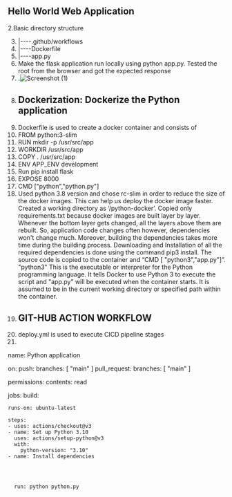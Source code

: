 ## Hello World Web Application
2.Basic directory structure

3. |----.github/workflows
4. |----Dockerfile
5. |----app.py
6. Make the flask application run locally using python app.py. Tested the root  from the browser and got the expected response
7. .![Screenshot (1)](https://github.com/Mathimohamed/py-ci-cd/assets/151551076/67b95d13-0b63-4127-954a-5d600d37d75e)
8. ## Dockerization: Dockerize the Python application
9. Dockerfile is used to create a docker container and consists of
10. FROM python:3-slim
11. RUN mkdir -p /usr/src/app
12. WORKDIR /usr/src/app
13. COPY . /usr/src/app
14. ENV APP_ENV development
15. Run pip install flask
16. EXPOSE 8000
17. CMD ["python","python.py"]
18. Used python 3.8 version and chose rc-slim in order to reduce the size of the docker images. This can help us deploy the docker image faster. Created a working directory as ‘/python-docker’. Copied only requirements.txt because docker images are built layer by layer. Whenever the bottom layer gets changed, all the layers above them are rebuilt. So, application code changes often however, dependencies won't change much. Moreover, building the dependencies takes more time during the building process. Downloading and Installation of all the required dependencies is done using the command pip3 install. The source code is copied to the container and “CMD [ "python3","app.py"]”. "python3" This is the executable or interpreter for the Python programming language. It tells Docker to use Python 3 to execute the script and "app.py" will be executed when the container starts. It is assumed to be in the current working directory or specified path within the container.
19. ## GIT-HUB ACTION WORKFLOW
20. deploy.yml is used to execute CICD pipeline stages
21. 
name: Python application

on:
  push:
    branches: [ "main" ]
  pull_request:
    branches: [ "main" ]

permissions:
  contents: read

jobs:
  build:

    runs-on: ubuntu-latest

    steps:
    - uses: actions/checkout@v3
    - name: Set up Python 3.10
      uses: actions/setup-python@v3
      with:
        python-version: "3.10"
    - name: Install dependencies

        
        
    
      run: python python.py
    



